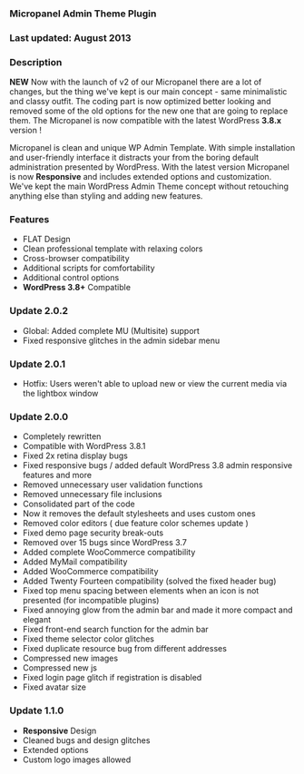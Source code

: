 ### Micropanel Admin Theme Plugin
### Last updated: August 2013

### Description

**NEW** Now with the launch of v2 of our Micropanel there are a lot of changes, but the thing we've kept is our main concept - same minimalistic and classy outfit. The coding part is now optimized better looking and removed some of the old options for the new one that are going to replace them. The Micropanel is now compatible with the latest WordPress **3.8.x** version !  

Micropanel is clean and unique WP Admin Template. With simple installation and user-friendly interface it distracts your from the boring default administration presented by WordPress. With the latest version Micropanel is now **Responsive** and includes extended options and customization. We've kept the main WordPress Admin Theme concept without retouching anything else than styling and adding new features.  

### Features

*   FLAT Design
*   Clean professional template with relaxing colors
*   Cross-browser compatibility
*   Additional scripts for comfortability
*   Additional control options
*   **WordPress 3.8+** Compatible

### Update 2.0.2

*   Global: Added complete MU (Multisite) support
*   Fixed responsive glitches in the admin sidebar menu

### Update 2.0.1

*   Hotfix: Users weren't able to upload new or view the current media via the lightbox window

### Update 2.0.0

*   Completely rewritten
*   Compatible with WordPress 3.8.1
*   Fixed 2x retina display bugs
*   Fixed responsive bugs / added default WordPress 3.8 admin responsive features and more
*   Removed unnecessary user validation functions
*   Removed unnecessary file inclusions
*   Consolidated part of the code
*   Now it removes the default stylesheets and uses custom ones
*   Removed color editors ( due feature color schemes update )
*   Fixed demo page security break-outs
*   Removed over 15 bugs since WordPress 3.7
*   Added complete WooCommerce compatibility
*   Added MyMail compatibility
*   Added WooCommerce compatibility
*   Added Twenty Fourteen compatibility (solved the fixed header bug)
*   Fixed top menu spacing between elements when an icon is not presented (for incompatible plugins)
*   Fixed annoying glow from the admin bar and made it more compact and elegant
*   Fixed front-end search function for the admin bar
*   Fixed theme selector color glitches
*   Fixed duplicate resource bug from different addresses
*   Compressed new images
*   Compressed new js
*   Fixed login page glitch if registration is disabled
*   Fixed avatar size

### Update 1.1.0

*   **Responsive** Design
*   Cleaned bugs and design glitches
*   Extended options
*   Custom logo images allowed
